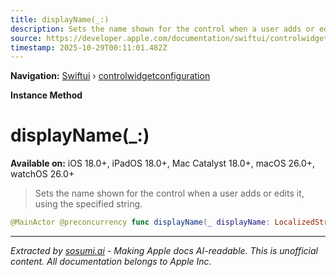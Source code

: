 ```yaml
---
title: displayName(_:)
description: Sets the name shown for the control when a user adds or edits it, using the specified string.
source: https://developer.apple.com/documentation/swiftui/controlwidgetconfiguration/displayname(_:)
timestamp: 2025-10-29T00:11:01.482Z
---
```


**Navigation:** [Swiftui](/documentation/swiftui) › [controlwidgetconfiguration](/documentation/swiftui/controlwidgetconfiguration)

**Instance Method**

# displayName(_:)

**Available on:** iOS 18.0+, iPadOS 18.0+, Mac Catalyst 18.0+, macOS 26.0+, watchOS 26.0+

> Sets the name shown for the control when a user adds or edits it, using the specified string.

```swift
@MainActor @preconcurrency func displayName(_ displayName: LocalizedStringResource) -> some ControlWidgetConfiguration
```

---

*Extracted by [sosumi.ai](https://sosumi.ai) - Making Apple docs AI-readable.*
*This is unofficial content. All documentation belongs to Apple Inc.*
